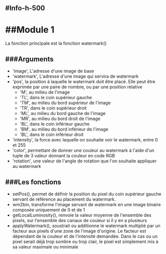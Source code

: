 #Info-h-500
-------
##Module 1
=========
La fonction principale est la fonction watermark()

###Arguments
------------
  - 'image', L'adresse d'une image de base
  - 'watermark', L'adresse d'une image qui servira de watermark
  - 'pos', la position à laquelle le watermark doit être placé. Elle peut être exprimée par une paire de nombre, ou par une position relative
    - 'M', au milieu de l'image
    - 'TL', dans le coin supérieur gauche
    - 'TM', au milieu du bord supérieur de l'image
    - 'TR', dans le coin supérieur droit
    - 'ML', au milieu du bord gauche de l'image
    - 'MR', au milieu du bord droit de l'image
    - 'BL', dans le coin inférieur gauche
    - 'BM', au milieu du bord inférieur de l'image
    - 'BL', dans le coin inférieur droit
  - 'intensity', la force avec laquelle on souhaite voir le watermark, entre 0 et 255
  - 'color', permettant de donner une couleur au watermark à l'aide d'un tuple de 3 valeur donnant la couleur en code RGB
  - 'rotation', une valeur de l'angle de rotation que l'on souhaite appliquer au watermark
  
###Les fonctions
----------
- setPos(), permet de définir la position du pixel du coin supérieur gauche servant de référence au placement du watermark. 
- wm2bin, transforme l'image servant de watermark en une image binaire composée uniquement de 0 et de 1
- getLocalLuminosity(), renvoie la valeur moyenne de l'ensemble des pixels, sur l'ensemble des canaux de couleur si il y en a plusieurs
- applyWatermark(), soustrait ou additionne le watermark multiplié par un facteur aux pixels d'une zone de l'image d'origine. Le facteur est dépendant de la couleur et de l'intensité demandée. Dans le cas ou un pixel serait déjà trop sombre ou trop clair, le pixel est simplement mis à sa valeur maximale ou minimale
